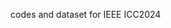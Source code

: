 
codes and dataset for IEEE ICC2024
<!--- just
## Prerequisites
Ubuntu 16.04 (or mac), Tensorflow v1.5.0 or higher, 
Python 3.5 or higher



## Train a model using additional physical layer traces:
* In `sim`, training set is in `cooked_traces`, validation set is in `cooked_test_traces`, run 
```
python3 multi_agent.py
```
  
* hyperparameters (line 15-18): 
  1. `LAYER` and `NEURON`: number of hidden layes and neurons, respectively.
  2. `SCHEME`: lower-layer information index (listed in `ENUM`), if `SCHEME` is empty, then it reduces to the baseline `pensieve`
  3. `EPOCHS`: Training epoches
  
## Test the model
* An example model is saved in ./model/`nn_model_layer={LAYER}_neuron={NEURON}_ep_{EPOCH}.ckpt`
* terminal run 
```
python3 rl_no_training.py SUBSET EPOCH BASE LAYER NEURON
```
  
  1. Change `SCHEME` based on the model in `rl_no_training.py`
  2. `SUBSET`: index of dataset (1-5)
  3. `BASE: folder name for the corresponding model 



## Acknowledgements

Thanks [pensieve](https://github.com/hongzimao/pensieve) for open-sourcing codes of RL for adaptive video streaming

 ---> 